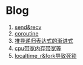 # Blog
1. [send&recv]
2. [coroutine]
3. [推导递归表达式的渐进式]
4. [cpu带宽内存带宽等]
5. [localtime_r&fork导致死锁]

[localtime_r&fork导致死锁]: ./article/localtime_r&fork导致死锁.md
[cpu带宽内存带宽等]: ./article/cpu带宽内存带宽等.md
[推导递归表达式的渐进式]: ./article/推导递归表达式的渐进式.md
[send&recv]: https://github.com/youjh90/Blog/blob/master/article/send%26recv.md
[coroutine]: ./article/coroutine.md
